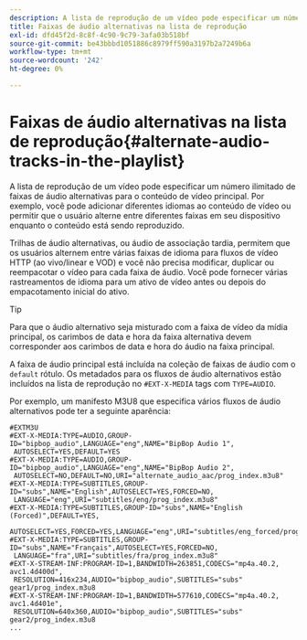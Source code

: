 ```yaml
---
description: A lista de reprodução de um vídeo pode especificar um número ilimitado de faixas de áudio alternativas para o conteúdo de vídeo principal. Por exemplo, você pode adicionar diferentes idiomas ao conteúdo de vídeo ou permitir que o usuário alterne entre diferentes faixas em seu dispositivo enquanto o conteúdo está sendo reproduzido.
title: Faixas de áudio alternativas na lista de reprodução
exl-id: dfd45f2d-8c8f-4c90-9c79-3afa03b518bf
source-git-commit: be43bbbd1051886c8979ff590a3197b2a7249b6a
workflow-type: tm+mt
source-wordcount: '242'
ht-degree: 0%

---
```


# Faixas de áudio alternativas na lista de reprodução{#alternate-audio-tracks-in-the-playlist}

A lista de reprodução de um vídeo pode especificar um número ilimitado de faixas de áudio alternativas para o conteúdo de vídeo principal. Por exemplo, você pode adicionar diferentes idiomas ao conteúdo de vídeo ou permitir que o usuário alterne entre diferentes faixas em seu dispositivo enquanto o conteúdo está sendo reproduzido.

Trilhas de áudio alternativas, ou áudio de associação tardia, permitem que os usuários alternem entre várias faixas de idioma para fluxos de vídeo HTTP (ao vivo/linear e VOD) e você não precisa modificar, duplicar ou reempacotar o vídeo para cada faixa de áudio. Você pode fornecer várias rastreamentos de idioma para um ativo de vídeo antes ou depois do empacotamento inicial do ativo.

>[!TIP]
>
>Para que o áudio alternativo seja misturado com a faixa de vídeo da mídia principal, os carimbos de data e hora da faixa alternativa devem corresponder aos carimbos de data e hora do áudio na faixa principal.

A faixa de áudio principal está incluída na coleção de faixas de áudio com o `default` rótulo. Os metadados para os fluxos de áudio alternativos estão incluídos na lista de reprodução no `#EXT-X-MEDIA` tags com `TYPE=AUDIO`.

Por exemplo, um manifesto M3U8 que especifica vários fluxos de áudio alternativos pode ter a seguinte aparência:

```
#EXTM3U
#EXT-X-MEDIA:TYPE=AUDIO,GROUP-ID="bipbop_audio",LANGUAGE="eng",NAME="BipBop Audio 1",
 AUTOSELECT=YES,DEFAULT=YES
#EXT-X-MEDIA:TYPE=AUDIO,GROUP-ID="bipbop_audio",LANGUAGE="eng",NAME="BipBop Audio 2",
 AUTOSELECT=NO,DEFAULT=NO,URI="alternate_audio_aac/prog_index.m3u8"
#EXT-X-MEDIA:TYPE=SUBTITLES,GROUP-ID="subs",NAME="English",AUTOSELECT=YES,FORCED=NO,
 LANGUAGE="eng",URI="subtitles/eng/prog_index.m3u8"
#EXT-X-MEDIA:TYPE=SUBTITLES,GROUP-ID="subs",NAME="English (Forced)",DEFAULT=YES,
 AUTOSELECT=YES,FORCED=YES,LANGUAGE="eng",URI="subtitles/eng_forced/prog_index.m3u8"
#EXT-X-MEDIA:TYPE=SUBTITLES,GROUP-ID="subs",NAME="Français",AUTOSELECT=YES,FORCED=NO,
 LANGUAGE="fra",URI="subtitles/fra/prog_index.m3u8"
#EXT-X-STREAM-INF:PROGRAM-ID=1,BANDWIDTH=263851,CODECS="mp4a.40.2, avc1.4d400d",
 RESOLUTION=416x234,AUDIO="bipbop_audio",SUBTITLES="subs" 
gear1/prog_index.m3u8
#EXT-X-STREAM-INF:PROGRAM-ID=1,BANDWIDTH=577610,CODECS="mp4a.40.2, avc1.4d401e",
 RESOLUTION=640x360,AUDIO="bipbop_audio",SUBTITLES="subs"
gear2/prog_index.m3u8
...
```
